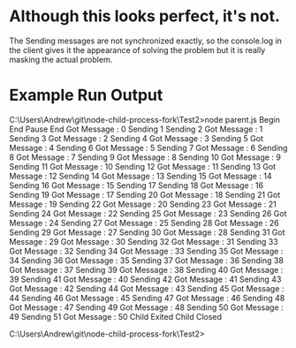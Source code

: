 # Although this looks perfect, it's not.

The Sending messages are not synchronized exactly, so the console.log in the client
gives it the appearance of solving the problem but it is really masking the actual 
problem. 

# Example Run Output


C:\Users\Andrew\git\node-child-process-fork\Test2>node parent.js
Begin
End
Pause End
Got Message : 0
Sending 1
Sending 2
Got Message : 1
Sending 3
Got Message : 2
Sending 4
Got Message : 3
Sending 5
Got Message : 4
Sending 6
Got Message : 5
Sending 7
Got Message : 6
Sending 8
Got Message : 7
Sending 9
Got Message : 8
Sending 10
Got Message : 9
Sending 11
Got Message : 10
Sending 12
Got Message : 11
Sending 13
Got Message : 12
Sending 14
Got Message : 13
Sending 15
Got Message : 14
Sending 16
Got Message : 15
Sending 17
Sending 18
Got Message : 16
Sending 19
Got Message : 17
Sending 20
Got Message : 18
Sending 21
Got Message : 19
Sending 22
Got Message : 20
Sending 23
Got Message : 21
Sending 24
Got Message : 22
Sending 25
Got Message : 23
Sending 26
Got Message : 24
Sending 27
Got Message : 25
Sending 28
Got Message : 26
Sending 29
Got Message : 27
Sending 30
Got Message : 28
Sending 31
Got Message : 29
Got Message : 30
Sending 32
Got Message : 31
Sending 33
Got Message : 32
Sending 34
Got Message : 33
Sending 35
Got Message : 34
Sending 36
Got Message : 35
Sending 37
Got Message : 36
Sending 38
Got Message : 37
Sending 39
Got Message : 38
Sending 40
Got Message : 39
Sending 41
Got Message : 40
Sending 42
Got Message : 41
Sending 43
Got Message : 42
Sending 44
Got Message : 43
Sending 45
Got Message : 44
Sending 46
Got Message : 45
Sending 47
Got Message : 46
Sending 48
Got Message : 47
Sending 49
Got Message : 48
Sending 50
Got Message : 49
Sending 51
Got Message : 50
Child Exited
Child Closed

C:\Users\Andrew\git\node-child-process-fork\Test2>
